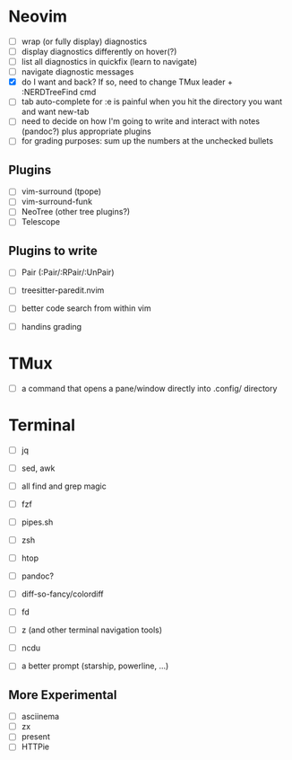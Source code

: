 Neovim
======
- [ ] wrap (or fully display) diagnostics
- [ ] display diagnostics differently on hover(?)
- [ ] list all diagnostics in quickfix (learn to navigate)
- [ ] navigate diagnostic messages
- [x] do I want <C-F> and <C-B> back? If so, need to change TMux leader + :NERDTreeFind cmd
- [ ] tab auto-complete for :e is painful when you hit the directory you want and want new-tab
- [ ] need to decide on how I'm going to write and interact with notes (pandoc?) plus appropriate plugins
- [ ] for grading purposes: sum up the numbers at the unchecked bullets

Plugins
-------
- [ ] vim-surround (tpope)
- [ ] vim-surround-funk
- [ ] NeoTree (other tree plugins?)
- [ ] Telescope

Plugins to write
----------------
- [ ] Pair (:Pair/:RPair/:UnPair)
- [ ] treesitter-paredit.nvim
- [ ] better code search from within vim
- [ ] handins grading


TMux
====
- [ ] a command that opens a pane/window directly into .config/ directory

Terminal
========
- [ ] jq
- [ ] sed, awk
- [ ] all find and grep magic
- [ ] fzf
- [ ] pipes.sh
- [ ] zsh
- [ ] htop
- [ ] pandoc?
- [ ] diff-so-fancy/colordiff
- [ ] fd
- [ ] z (and other terminal navigation tools)
- [ ] ncdu
- [ ] a better prompt (starship, powerline, ...)


More Experimental
-----------------
- [ ] asciinema
- [ ] zx
- [ ] present
- [ ] HTTPie
